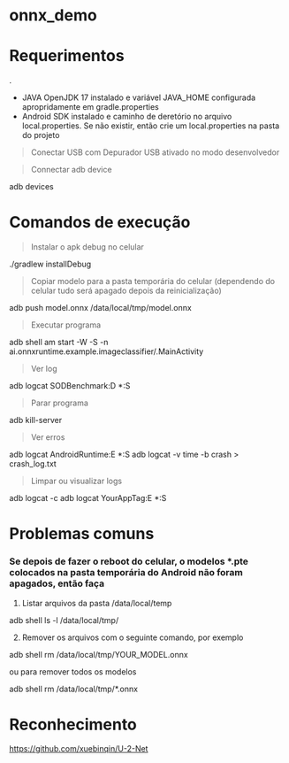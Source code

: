 # onnx_demo

# Requerimentos
.
- JAVA OpenJDK 17 instalado e variável JAVA_HOME configurada apropridamente em gradle.properties
- Android SDK instalado e caminho de deretório no arquivo local.properties. Se não existir, então crie um local.properties na pasta do projeto
  
> Conectar USB com Depurador USB ativado no modo desenvolvedor

> Connectar adb device

adb devices

# Comandos de execução

> Instalar o apk debug no celular

./gradlew installDebug

> Copiar modelo para a pasta temporária do celular (dependendo do celular tudo será apagado depois da reinicialização)

adb push model.onnx /data/local/tmp/model.onnx

> Executar programa 

adb shell am start -W -S -n ai.onnxruntime.example.imageclassifier/.MainActivity


> Ver log

adb logcat SODBenchmark:D *:S

> Parar programa 

adb kill-server

> Ver erros

adb logcat AndroidRuntime:E *:S
adb logcat -v time -b crash > crash_log.txt

> Limpar ou visualizar logs 

adb logcat -c 
adb logcat YourAppTag:E *:S




# Problemas comuns  

### Se depois de fazer o reboot do celular, o modelos *.pte colocados na pasta temporária do Android não foram apagados, então faça

1) Listar arquivos da pasta /data/local/temp

adb shell ls -l /data/local/tmp/


2) Remover os arquivos com o seguinte comando, por exemplo

adb shell rm /data/local/tmp/YOUR_MODEL.onnx

ou para remover todos os modelos

adb shell rm /data/local/tmp/*.onnx

# Reconhecimento

https://github.com/xuebinqin/U-2-Net

